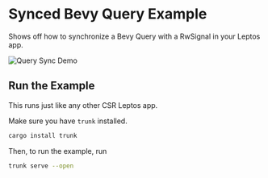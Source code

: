 # Synced Bevy Query Example

Shows off how to synchronize a Bevy Query with a RwSignal in your Leptos app.

![Query Sync Demo](https://media.githubusercontent.com/media/Synphonyte/leptos-bevy-canvas/refs/heads/main/docs/synced_bevy_query.webp)

## Run the Example

This runs just like any other CSR Leptos app.

Make sure you have `trunk` installed.

```bash
cargo install trunk
```

Then, to run the example, run

```bash
trunk serve --open
```